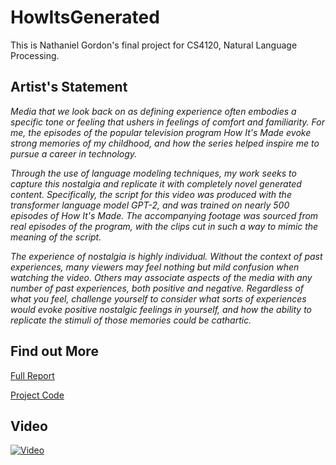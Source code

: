 # HowItsGenerated

This is Nathaniel Gordon's final project for CS4120, Natural Language Processing.

## Artist's Statement

*Media that we look back on as defining experience often embodies a specific tone or feeling that ushers in feelings of comfort and familiarity. For me, the episodes of the popular television program How It's Made evoke strong memories of my childhood, and how the series helped inspire me to pursue a career in technology.*

*Through the use of language modeling techniques, my work seeks to capture this nostalgia and replicate it with completely novel generated  content. Specifically, the script for this video was produced with the transformer language model GPT-2, and was trained on nearly 500 episodes of How It's Made. The accompanying footage was sourced from real episodes of the program, with the clips cut in such a way to mimic the meaning of the script.*

*The experience of nostalgia is highly individual. Without the context of past experiences, many viewers may feel nothing but mild confusion when watching the video. Others may associate aspects of the media with any number of past experiences, both positive and negative. Regardless of what you feel, challenge yourself to consider what sorts of experiences would evoke positive nostalgic feelings in yourself, and how the ability to replicate the stimuli of those memories could be cathartic.*

## Find out More

[Full Report](report/CS4120_Final_Project_Report.pdf)

[Project Code](code/HIM_text_generation.ipynb)

## Video
[![Video](http://img.youtube.com/vi/rTw_m5LAaUs/0.jpg)](http://www.youtube.com/watch?v=rTw_m5LAaUs "How It's Made: Synthetic Cereals (CS4120 Final Project)")
